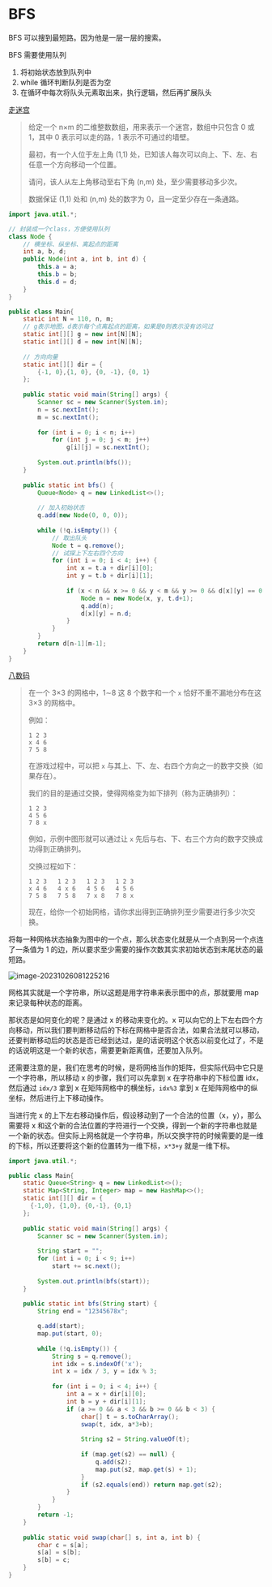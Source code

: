 # BFS

BFS 可以搜到最短路。因为他是一层一层的搜索。

BFS 需要使用队列

1. 将初始状态放到队列中
2. while 循环判断队列是否为空
3. 在循环中每次将队头元素取出来，执行逻辑，然后再扩展队头

[走迷宫](https://www.acwing.com/problem/content/846/)

> 给定一个 n×m 的二维整数数组，用来表示一个迷宫，数组中只包含 0 或 1，其中 0 表示可以走的路，1 表示不可通过的墙壁。
>
> 最初，有一个人位于左上角 (1,1) 处，已知该人每次可以向上、下、左、右任意一个方向移动一个位置。
>
> 请问，该人从左上角移动至右下角 (n,m) 处，至少需要移动多少次。
>
> 数据保证 (1,1) 处和 (n,m) 处的数字为 0，且一定至少存在一条通路。

```java
import java.util.*;

// 封装成一个class，方便使用队列
class Node {
    // 横坐标、纵坐标、离起点的距离
    int a, b, d; 
    public Node(int a, int b, int d) {
        this.a = a;
        this.b = b;
        this.d = d;
    }
}

public class Main{
    static int N = 110, n, m;
    // g表示地图，d表示每个点离起点的距离，如果是0则表示没有访问过
    static int[][] g = new int[N][N];
    static int[][] d = new int[N][N];
    
    // 方向向量
    static int[][] dir = {
        {-1, 0},{1, 0}, {0, -1}, {0, 1}
    };
    
    public static void main(String[] args) {
        Scanner sc = new Scanner(System.in);
        n = sc.nextInt();
        m = sc.nextInt();
        
        for (int i = 0; i < n; i++)
            for (int j = 0; j < m; j++) 
                g[i][j] = sc.nextInt();
                
        System.out.println(bfs());
    }
    
    public static int bfs() {
        Queue<Node> q = new LinkedList<>();
        
        // 加入初始状态
        q.add(new Node(0, 0, 0));
        
        while (!q.isEmpty()) {
            // 取出队头
            Node t = q.remove();
            // 试探上下左右四个方向
            for (int i = 0; i < 4; i++) {
                int x = t.a + dir[i][0];
                int y = t.b + dir[i][1];
                
                if (x < n && x >= 0 && y < m && y >= 0 && d[x][y] == 0 && g[x][y] == 0) {
                    Node n = new Node(x, y, t.d+1);
                    q.add(n);
                    d[x][y] = n.d;
                }
            }
        }
        return d[n-1][m-1];
    }
}
```

[八数码](https://www.acwing.com/problem/content/description/847/)

> 在一个 3×3 的网格中，1∼8 这 8 个数字和一个 `x` 恰好不重不漏地分布在这 3×3 的网格中。
>
> 例如：
>
> ```
> 1 2 3
> x 4 6
> 7 5 8
> ```
>
> 在游戏过程中，可以把 `x` 与其上、下、左、右四个方向之一的数字交换（如果存在）。
>
> 我们的目的是通过交换，使得网格变为如下排列（称为正确排列）：
>
> ```
> 1 2 3
> 4 5 6
> 7 8 x
> ```
>
> 例如，示例中图形就可以通过让 `x` 先后与右、下、右三个方向的数字交换成功得到正确排列。
>
> 交换过程如下：
>
> ```
> 1 2 3   1 2 3   1 2 3   1 2 3
> x 4 6   4 x 6   4 5 6   4 5 6
> 7 5 8   7 5 8   7 x 8   7 8 x
> ```
>
> 现在，给你一个初始网格，请你求出得到正确排列至少需要进行多少次交换。

将每一种网格状态抽象为图中的一个点，那么状态变化就是从一个点到另一个点连了一条值为 1 的边，所以要求至少需要的操作次数其实求初始状态到末尾状态的最短路。

![image-20231026081225216](https://gitee.com/LowProfile666/image-bed/raw/master/img/202310260812269.png)

网格其实就是一个字符串，所以这题是用字符串来表示图中的点，那就要用 map 来记录每种状态的距离。

那状态是如何变化的呢？是通过 x 的移动来变化的。x 可以向它的上下左右四个方向移动，所以我们要判断移动后的下标在网格中是否合法，如果合法就可以移动，还要判断移动后的状态是否已经到达过，是的话说明这个状态以前变化过了，不是的话说明这是一个新的状态，需要更新距离值，还要加入队列。

还需要注意的是，我们在思考的时候，是将网格当作的矩阵，但实际代码中它只是一个字符串，所以移动 x 的步骤，我们可以先拿到 x 在字符串中的下标位置 idx，然后通过 `idx/3` 拿到 x 在矩阵网格中的横坐标，`idx%3` 拿到 x 在矩阵网格中的纵坐标，然后进行上下移动操作。

当进行完 x 的上下左右移动操作后，假设移动到了一个合法的位置（x，y），那么需要将 x 和这个新的合法位置的字符进行一个交换，得到一个新的字符串也就是一个新的状态。但实际上网格就是一个字符串，所以交换字符的时候需要的是一维的下标，所以还要将这个新的位置转为一维下标，`x*3+y` 就是一维下标。

```java
import java.util.*;

public class Main{
    static Queue<String> q = new LinkedList<>();
    static Map<String, Integer> map = new HashMap<>();
    static int[][] dir = {
      {-1,0}, {1,0}, {0,-1}, {0,1}  
    };
    
    public static void main(String[] args) {
        Scanner sc = new Scanner(System.in);
        
        String start = "";
        for (int i = 0; i < 9; i++)
            start += sc.next();
        
        System.out.println(bfs(start));
    }
    
    public static int bfs(String start) {
        String end = "12345678x";

        q.add(start);
        map.put(start, 0);
        
        while (!q.isEmpty()) {
            String s = q.remove();
            int idx = s.indexOf('x');
            int x = idx / 3, y = idx % 3;
            
            for (int i = 0; i < 4; i++) {
                int a = x + dir[i][0];
                int b = y + dir[i][1];
                if (a >= 0 && a < 3 && b >= 0 && b < 3) {
                    char[] t = s.toCharArray();
                    swap(t, idx, a*3+b);
                    
                    String s2 = String.valueOf(t);
                    
                    if (map.get(s2) == null) {
                        q.add(s2);
                        map.put(s2, map.get(s) + 1);
                    }
                    if (s2.equals(end)) return map.get(s2);
                }
            }
        }
        return -1;
    }
    
    public static void swap(char[] s, int a, int b) {
        char c = s[a];
        s[a] = s[b];
        s[b] = c;
    }
}
```

